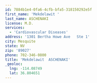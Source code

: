 ```yaml
---
id: 7884b1e4-0fa6-4cfb-bfa5-318150292e5f
first_name: 'Mekdelawit '
last_name: ASCHENAKI
license: M.D.
services:
  - 'Cardiovascular Diseases'
address: '1301 Bertha Howe Ave   Ste 1'
city: Mesquite
state: NV
zip: '89027'
phone: 702-346-0800
title: 'Mekdelawit  ASCHENAKI'
_geoloc:
  lng: -114.08749
  lat: 36.804651
---
```


